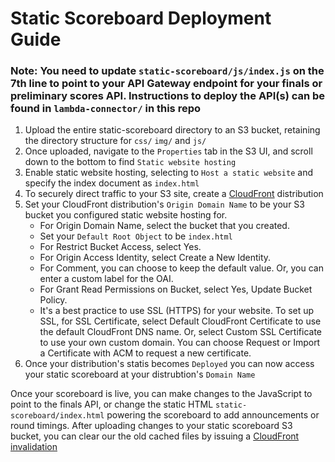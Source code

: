 # Static Scoreboard Deployment Guide

### Note: You need to update `static-scoreboard/js/index.js` on the 7th line to point to your API Gateway endpoint for your finals or preliminary scores API. Instructions to deploy the API(s) can be found in `lambda-connector/` in this repo

1. Upload the entire static-scoreboard directory to an S3 bucket, retaining the directory structure for `css/` `img/` and `js/`
2. Once uploaded, navigate to the `Properties` tab in the S3 UI, and scroll down to the bottom to find `Static website hosting`
3. Enable static website hosting, selecting to `Host a static website` and specify the index document as `index.html`
4. To securely direct traffic to your S3 site, create a [CloudFront](https://console.aws.amazon.com/cloudfront) distribution
5. Set your CloudFront distribution's `Origin Domain Name` to be your S3 bucket you configured static website hosting for.
    - For Origin Domain Name, select the bucket that you created.
    - Set your `Default Root Object` to be `index.html`
    - For Restrict Bucket Access, select Yes.
    - For Origin Access Identity, select Create a New Identity.
    - For Comment, you can choose to keep the default value. Or, you can enter a custom label for the OAI.
    - For Grant Read Permissions on Bucket, select Yes, Update Bucket Policy.
    - It's a best practice to use SSL (HTTPS) for your website. To set up SSL, for SSL Certificate, select Default CloudFront Certificate to use the default CloudFront DNS name. Or, select Custom SSL Certificate to use your own custom domain. You can choose Request or Import a Certificate with ACM to request a new certificate.
6. Once your distribution's statis becomes `Deployed` you can now access your static scoreboard at your distrubtion's `Domain Name`

Once your scoreboard is live, you can make changes to the JavaScript to point to the finals API, or change the static HTML `static-scoreboard/index.html` powering the scoreboard to add announcements or round timings. After uploading changes to your static scoreboard S3 bucket, you can clear our the old cached files by issuing a [CloudFront invalidation](https://docs.aws.amazon.com/AmazonCloudFront/latest/DeveloperGuide/Invalidation.html)
